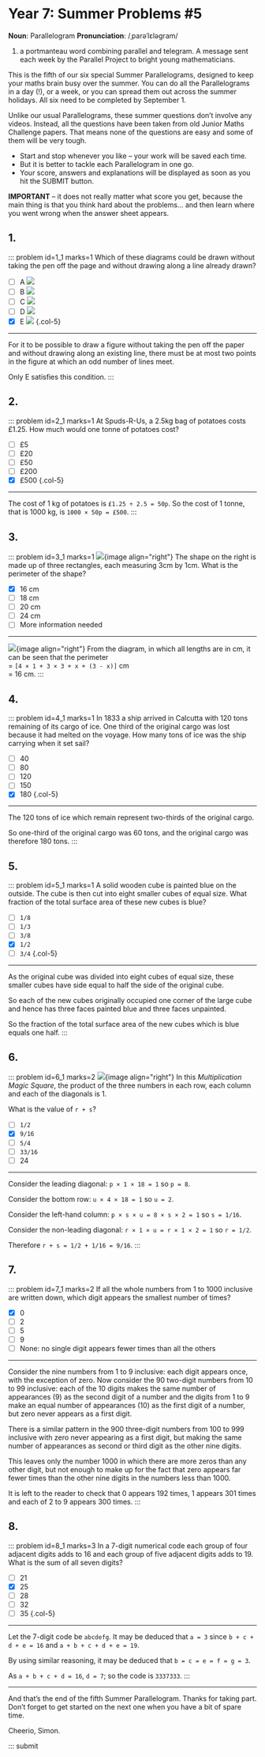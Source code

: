 # Year 7: Summer Problems #5

<div class="dictionary">

__Noun__: Parallelogram
__Pronunciation__: /ˌparəˈlɛləɡram/

1. a portmanteau word combining parallel and telegram. A message sent each
week by the Parallel Project to bright young mathematicians.

</div>

This is the fifth of our six special Summer Parallelograms, designed to keep your maths brain busy over the summer. You can do all the Parallelograms in a day (!), or a week, or you can spread them out across the summer holidays. All six need to be completed by September 1.

Unlike our usual Parallelograms, these summer questions don’t involve any videos. Instead, all the questions have been taken from old Junior Maths Challenge papers. That means none of the questions are easy and some of them will be very tough.

* Start and stop whenever you like – your work will be saved each time.
* But it is better to tackle each Parallelogram in one go.
* Your score, answers and explanations will be displayed as soon as you hit the SUBMIT button.

__IMPORTANT__ – it does not really matter what score you get, because the main thing is that you think hard about the problems... and then learn where you went wrong when the answer sheet appears. 


## 1.

::: problem id=1_1 marks=1
Which of these diagrams could be drawn without taking the pen off the page and without
drawing along a line already drawn?

* [ ] A ![](/resources/2018summer-7-5/1-answer-1.gif)
* [ ] B ![](/resources/2018summer-7-5/1-answer-2.gif)
* [ ] C ![](/resources/2018summer-7-5/1-answer-3.gif)
* [ ] D ![](/resources/2018summer-7-5/1-answer-4.gif)
* [x] E ![](/resources/2018summer-7-5/1-answer-5.gif)
{.col-5}

---
For it to be possible to draw a figure without taking the pen off the paper and without drawing along an existing line, there must be at most two points in the figure at which an odd number of lines meet.

Only E satisfies this condition.
:::


## 2.

::: problem id=2_1 marks=1
At Spuds-R-Us, a 2.5kg bag of potatoes costs £1.25. How much would one tonne of potatoes cost?

* [ ] £5
* [ ] £20
* [ ] £50
* [ ] £200
* [x] £500
{.col-5}

---

The cost of 1 kg of potatoes is `£1.25 ÷ 2.5 = 50p`. So the cost of 1 tonne,
that is 1000 kg, is `1000 × 50p = £500`.
:::


## 3.

::: problem id=3_1 marks=1
![](/resources/2018summer-7-5/5-rectangles-question.gif){image align="right"}
The shape on the right is made up of three rectangles, each measuring 3cm by 1cm. What is
the perimeter of the shape?

* [x] 16 cm
* [ ] 18 cm
* [ ] 20 cm
* [ ] 24 cm
* [ ] More information needed

---

![](/resources/2018summer-7-5/5-rectangles-answer.gif){image align="right"}
From the diagram, in which all lengths are in cm, it can be seen that the perimeter  
= `[4 × 1 + 3 × 3 + x + (3 - x)]` cm  
= 16 cm.
:::


## 4.

::: problem id=4_1 marks=1
In 1833 a ship arrived in Calcutta with 120 tons remaining of its cargo of ice. One third of the original cargo was lost because it had melted on the voyage. How many tons of ice was
the ship carrying when it set sail?

* [ ] 40
* [ ] 80
* [ ] 120
* [ ] 150
* [x] 180
{.col-5}

---

The 120 tons of ice which remain represent two-thirds of the original cargo.  

So one-third of the original cargo was 60 tons, and the original cargo was therefore 180 tons.
:::


## 5.

::: problem id=5_1 marks=1
A solid wooden cube is painted blue on the outside. The cube is then cut into eight smaller
cubes of equal size. What fraction of the total surface area of these new cubes is blue?

* [ ] `1/8`
* [ ] `1/3`
* [ ] `3/8`
* [x] `1/2`
* [ ] `3/4`
{.col-5}

---

As the original cube was divided into eight cubes of equal size, these smaller cubes have side equal to half the side of the original cube.

So each of the new cubes originally occupied one corner of the large cube and hence has three faces painted blue and three faces unpainted.

So the fraction of the total surface area of the new cubes which is blue equals one half.
:::


## 6.

::: problem id=6_1 marks=2
![](/resources/2018summer-7-5/6-magic-question.gif){image align="right"}
In this _Multiplication Magic Square_, the product of the three numbers in each row, each column and each of the diagonals is 1.

What is the value of `r + s`?

* [ ] `1/2`
* [x] `9/16`
* [ ] `5/4`
* [ ] `33/16`
* [ ] 24

---
Consider the leading diagonal: `p × 1 × 18 = 1` so `p = 8`.  

Consider the bottom row: `u × 4 × 18 = 1` so `u = 2`.  

Consider the left-hand column: `p × s × u = 8 × s × 2 = 1` so `s = 1/16`.  

Consider the non-leading diagonal: `r × 1 × u = r × 1 × 2 = 1` so `r = 1/2`.

Therefore `r + s = 1/2 + 1/16 = 9/16`.
:::


## 7.

::: problem id=7_1 marks=2
If all the whole numbers from 1 to 1000 inclusive are written down, which digit appears the
smallest number of times?

* [x] 0
* [ ] 2
* [ ] 5
* [ ] 9
* [ ] None: no single digit appears fewer times than all the others

---
Consider the nine numbers from 1 to 9 inclusive: each digit appears once, with the exception of zero. Now consider the 90 two-digit numbers from 10 to 99 inclusive: each of the 10 digits makes the same number of appearances (9) as the second digit of a number and the digits from 1 to 9 make an equal number of appearances (10) as the first digit of a number, but zero never
appears as a first digit.

There is a similar pattern in the 900 three-digit numbers from 100 to 999 inclusive with zero never appearing as a first digit, but making the same number of appearances as second or third digit as the other nine digits.

This leaves only the number 1000 in which there are more zeros than any other digit, but not enough to make up for the fact that zero appears far fewer times than the other nine digits in the numbers less than 1000.

It is left to the reader to check that 0 appears 192 times, 1 appears 301 times and each of 2 to 9 appears 300 times.
:::


## 8.

::: problem id=8_1 marks=3
In a 7-digit numerical code each group of four adjacent digits adds to 16 and each group of
five adjacent digits adds to 19. What is the sum of all seven digits?

* [ ] 21
* [x] 25
* [ ] 28
* [ ] 32
* [ ] 35
{.col-5}

---
Let the 7-digit code be `abcdefg`. It may be deduced that `a = 3` since `b + c + d + e = 16` and `a + b + c + d + e = 19`.

By using similar reasoning, it may be deduced that `b = c = e = f = g = 3`.

As `a + b + c + d = 16`, `d = 7`; so the code is `3337333`.
:::


***

And that’s the end of the fifth Summer Parallelogram. Thanks for taking part. Don’t forget to get started on the next one when you have a bit of spare time.

Cheerio,
Simon.

::: submit
